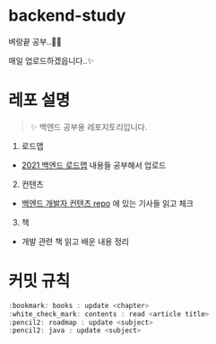 <!-- @format -->

# backend-study

벼랑끝 공부..🐬✨

매일 업로드하겠읍니다..✨

# 레포 설명

> ✨ 백엔드 공부용 레포지토리입니다.

1. 로드맵

- [2021 백엔드 로드맵](https://dev.to/javinpaul/the-2019-web-development-frontend-backend-roadmap-4le2) 내용들 공부해서 업로드

2. 컨텐츠

- [백엔드 개발자 컨텐츠 repo](https://github.com/Integerous/goQuality-dev-contents/tree/master/3.%20%EB%B0%B1%EC%97%94%EB%93%9C) 에 있는 기사들 읽고 체크

3. 책

- 개발 관련 책 읽고 배운 내용 정리

# 커밋 규칙

```js
:bookmark: books : update <chapter>
:white_check_mark: contents : read <article title>
:pencil2: roadmap : update <subject>
:pencil2: java : update <subject>
```
